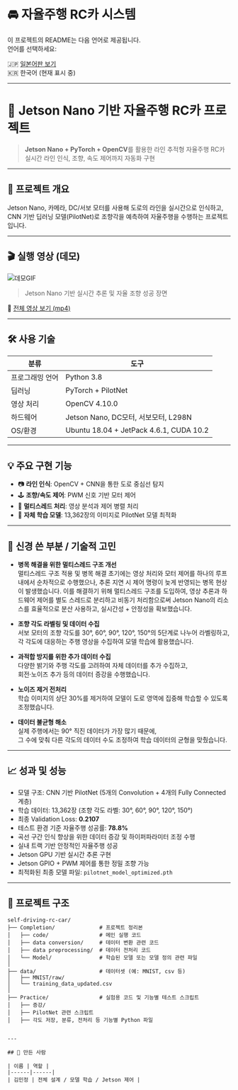 
# 🚘 자율주행 RC카 시스템

이 프로젝트의 README는 다음 언어로 제공됩니다.  
언어를 선택하세요:

🇯🇵 [일본어판 보기](README.md)  
🇰🇷 한국어 (현재 표시 중)

---

# 🚗 Jetson Nano 기반 자율주행 RC카 프로젝트

> **Jetson Nano + PyTorch + OpenCV**를 활용한 라인 추적형 자율주행 RC카  
> 실시간 라인 인식, 조향, 속도 제어까지 자동화 구현

---

## 🧠 프로젝트 개요

Jetson Nano, 카메라, DC/서보 모터를 사용해 도로의 라인을 실시간으로 인식하고,  
CNN 기반 딥러닝 모델(PilotNet)로 조향각을 예측하여 자율주행을 수행하는 프로젝트입니다.

---

## 🎬 실행 영상 (데모)

![데모GIF](./jetson_rc_car_demo.gif)  
> Jetson Nano 기반 실시간 추론 및 자율 조향 성공 장면

🔗 [전체 영상 보기 (mp4)](https://github.com/mj99k14/self-driving-rc-car/raw/main/video/jetson_autopilot_demo.mp4)

---

## 🛠 사용 기술

| 분류 | 도구 |
|------|------|
| 프로그래밍 언어 | Python 3.8 |
| 딥러닝 | PyTorch + PilotNet |
| 영상 처리 | OpenCV 4.10.0 |
| 하드웨어 | Jetson Nano, DC모터, 서보모터, L298N |
| OS/환경 | Ubuntu 18.04 + JetPack 4.6.1, CUDA 10.2 |

---

## 💡 주요 구현 기능

- 📷 **라인 인식**: OpenCV + CNN을 통한 도로 중심선 탐지  
- 🕹 **조향/속도 제어**: PWM 신호 기반 모터 제어  
- 🔀 **멀티스레드 처리**: 영상 분석과 제어 병렬 처리  
- 🧠 **자체 학습 모델**: 13,362장의 이미지로 PilotNet 모델 최적화

---

## 🔧 신경 쓴 부분 / 기술적 고민

- **병목 해결을 위한 멀티스레드 구조 개선**  
  멀티스레드 구조 적용 및 병목 해결
  초기에는 영상 처리와 모터 제어를 하나의 루프 내에서 순차적으로 수행했으나,
  추론 지연 시 제어 명령이 늦게 반영되는 병목 현상이 발생했습니다.
  이를 해결하기 위해 멀티스레드 구조를 도입하여,
  영상 추론과 하드웨어 제어를 별도 스레드로 분리하고 비동기 처리함으로써
  Jetson Nano의 리소스를 효율적으로 분산 사용하고, 실시간성 + 안정성을 확보했습니다.

- **조향 각도 라벨링 및 데이터 수집**  
  서보 모터의 조향 각도를 30°, 60°, 90°, 120°, 150°의 5단계로 나누어 라벨링하고,  
  각 각도에 대응하는 주행 영상을 수집하여 모델 학습에 활용했습니다.

- **과적합 방지를 위한 추가 데이터 수집**  
  다양한 밝기와 주행 각도를 고려하여 자체 데이터를 추가 수집하고,  
  회전·노이즈 추가 등의 데이터 증강을 수행했습니다.

- **노이즈 제거 전처리**  
  학습 이미지의 상단 30%를 제거하여 모델이 도로 영역에 집중해 학습할 수 있도록 조정했습니다.

- **데이터 불균형 해소**  
  실제 주행에서는 90° 직진 데이터가 가장 많기 때문에,  
  그 수에 맞춰 다른 각도의 데이터 수도 조정하여 학습 데이터의 균형을 맞췄습니다.

---

## 📈 성과 및 성능

- 모델 구조: CNN 기반 PilotNet (5개의 Convolution + 4개의 Fully Connected 계층)
- 학습 데이터: 13,362장 (조향 각도 라벨: 30°, 60°, 90°, 120°, 150°)
- 최종 Validation Loss: **0.2107**
- 테스트 환경 기준 자율주행 성공률: **78.8%**
- 곡선 구간 인식 향상을 위한 데이터 증강 및 하이퍼파라미터 조정 수행
- 실내 트랙 기반 안정적인 자율주행 성공  
- Jetson GPU 기반 실시간 추론 구현  
- Jetson GPIO + PWM 제어를 통한 정밀 조향 가능
- 최적화된 최종 모델 파일: `pilotnet_model_optimized.pth`

---

## 📂 프로젝트 구조

```
self-driving-rc-car/
├── Completion/              # 프로젝트 정리본
│   ├── code/                # 메인 실행 코드
│   ├── data conversion/     # 데이터 변환 관련 코드
│   ├── data preprocessing/  # 데이터 전처리 코드
│   └── Model/               # 학습된 모델 또는 모델 정의 관련 파일
│
├── data/                    # 데이터셋 (예: MNIST, csv 등)
│   ├── MNIST/raw/
│   └── training_data_updated.csv
│
├── Practice/                # 실험용 코드 및 기능별 테스트 스크립트
│   ├── 증강/
│   ├── PilotNet 관련 스크립트
│   ├── 각도 저장, 분류, 전처리 등 기능별 Python 파일
```
```

---

## 🙋 만든 사람

| 이름 | 역할 |
|------|------|
| 김민정 | 전체 설계 / 모델 학습 / Jetson 제어 |

